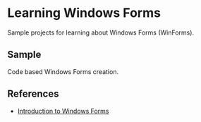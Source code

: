 # Learning Windows Forms

Sample projects for learning about Windows Forms (WinForms).

## Sample

Code based Windows Forms creation.

## References

- [Introduction to Windows Forms](https://app.pluralsight.com/library/courses/windows-forms-introduction-with-visual-basic/table-of-contents)
